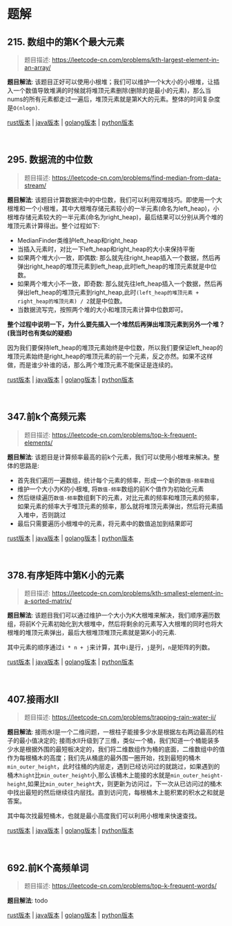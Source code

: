 # 题解

## 215. 数组中的第K个最大元素

> 题目描述: https://leetcode-cn.com/problems/kth-largest-element-in-an-array/

**题目解法**: 该题目正好可以使用小根堆；我们可以维护一个k大小的小根堆，让插入一个数值导致堆满的时候就将堆顶元素删除(删除的是最小的元素)，那么当nums的所有元素都走过一遍后，堆顶元素就是第K大的元素。整体的时间复杂度是`O(nlogn)`.

[rust版本](../../../codes/rust/215.数组中的第k个最大元素.rs) |
[java版本](../../../codes/java/215.数组中的第k个最大元素.java) |
[golang版本](../../../codes/golang/215.数组中的第k个最大元素.go) |
[python版本](../../../codes/python/215.数组中的第k个最大元素.py)

</br>

## 295. 数据流的中位数

> 题目描述: https://leetcode-cn.com/problems/find-median-from-data-stream/

**题目解法**: 该题目计算数据流中的中位数，我们可以利用双堆技巧。即使用一个大根堆和一个小根堆，其中大根堆存储元素较小的一半元素(命名为left_heap)，小根堆存储元素较大的一半元素(命名为right_heap)，最后结果可以分别从两个堆的堆顶元素计算得出。整个过程如下:

- MedianFinder类维护left_heap和right_heap
- 当插入元素时，对比一下left_heap和right_heap的大小来保持平衡
- 如果两个堆大小一致，即偶数: 那么就先往right_heap插入一个数据，然后再弹出right_heap的堆顶元素到left_heap,此时left_heap的堆顶元素就是中位数。
- 如果两个堆大小不一致，即奇数: 那么就先往left_heap插入一个数据，然后再弹出left_heap的堆顶元素到right_heap,此时`(left_heap的堆顶元素 + right_heap的堆顶元素) / 2`就是中位数。
- 当数据流写完，按照两个堆的大小和堆顶元素计算中位数即可。

**整个过程中说明一下，为什么要先插入一个堆然后再弹出堆顶元素到另外一个堆？(我当时也有类似的疑惑)** 

因为我们要保持left_heap的堆顶元素始终是中位数，所以我们要保证left_heap的堆顶元素始终是right_heap的堆顶元素的前一个元素，反之亦然。如果不这样做，而是谁少补谁的话，那么两个堆顶元素不能保证是连续的。

[rust版本](../../../codes/rust/295.数据流的中位数.rs) |
[java版本](../../../codes/java/295.数据流的中位数.java) |
[golang版本](../../../codes/golang/295.数据流的中位数.go) |
[python版本](../../../codes/python/295.数据流的中位数.py)

</br>

## 347.前k个高频元素

> 题目描述: https://leetcode-cn.com/problems/top-k-frequent-elements/

**题目解法**: 该题目是计算频率最高的前k个元素，我们可以使用小根堆来解决。整体的思路是:

- 首先我们遍历一遍数组，统计每个元素的频率，形成一个新的`数值-频率数组`
- 维护一个大小为K的小根堆, 将`数值-频率`数组的前K个值作为初始化元素
- 然后继续遍历`数值-频率`数组剩下的元素，对比元素的频率和堆顶元素的频率，如果元素的频率大于堆顶元素的频率，那么就将堆顶元素弹出，然后将元素插入堆中，否则跳过
- 最后只需要遍历小根堆中的元素，将元素中的数值追加到结果即可

[rust版本](../../../codes/rust/347.前-k-个高频元素.rs) |
[java版本](../../../codes/java/347.前-k-个高频元素.java) |
[golang版本](../../../codes/golang/347.前-k-个高频元素.go) |
[python版本](../../../codes/python/347.前-k-个高频元素.py)

</br>

## 378.有序矩阵中第K小的元素

> 题目描述: https://leetcode-cn.com/problems/kth-smallest-element-in-a-sorted-matrix/

**题目解法**: 该题目我们可以通过维护一个大小为K大根堆来解决，我们顺序遍历数组，将前K个元素初始化到大根堆中，然后将剩余的元素写入大根堆的同时也将大根堆的堆顶元素弹出，最后大根堆顶堆顶元素就是第K小的元素.

其中元素的顺序通过`i * n + j`来计算，其中`i`是行，`j`是列，`n`是矩阵的列数。

[rust版本](../../../codes/rust/378.有序矩阵中第-k-小的元素.rs) |
[java版本](../../../codes/java/378.有序矩阵中第-k-小的元素.java) |
[golang版本](../../../codes/golang/378.有序矩阵中第-k-小的元素.go) |
[python版本](../../../codes/python/378.有序矩阵中第-k-小的元素.py)

</br>

## 407.接雨水II

> 题目描述: https://leetcode-cn.com/problems/trapping-rain-water-ii/

**题目解法**: 接雨水I是一个二维问题，一根柱子能接多少水是根据左右两边最高的柱子的最小值决定的; 接雨水II升级到了三维，类似一个桶，我们知道一个桶能装多少水是根据外围的最短板决定的，我们将二维数组作为桶的底面，二维数组中的值作为每根桶木的高度；我们先从桶底的最外围一圈开始，找到最短的桶木`min_outer_height`，此时往桶的内层走，遇到已经访问过的就跳过，如果遇到的桶木`hight`比`min_outer_height`小,那么该桶木上能接的水就是`min_outer_height-height`,如果比`min_outer_height`大，则更新为访问过，下一次从已访问过的桶木中找出最短的然后继续往内层找。直到访问完，每根桶木上能积累的积水之和就是答案。

其中每次找最短桶木，也就是最小高度我们可以利用小根堆来快速查找。

[rust版本](../../../codes/rust/407.接雨水-ii.rs) |
[java版本](../../../codes/java/407.接雨水-ii.java) |
[golang版本](../../../codes/golang/407.接雨水-ii.go) |
[python版本](../../../codes/python/407.接雨水-ii.py)

</br>

## 692.前K个高频单词

> 题目描述: https://leetcode-cn.com/problems/top-k-frequent-words/

**题目解法**: todo

[rust版本](../../../codes/rust/692.前k个高频单词.rs) |
[java版本](../../../codes/java/692.前k个高频单词.java) |
[golang版本](../../../codes/golang/692.前k个高频单词.go) |
[python版本](../../../codes/python/692.前k个高频单词.py)
